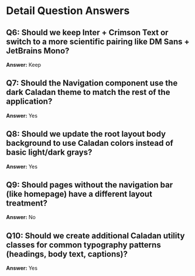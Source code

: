 # Detail Question Answers

## Q6: Should we keep Inter + Crimson Text or switch to a more scientific pairing like DM Sans + JetBrains Mono?
**Answer:** Keep

## Q7: Should the Navigation component use the dark Caladan theme to match the rest of the application?
**Answer:** Yes

## Q8: Should we update the root layout body background to use Caladan colors instead of basic light/dark grays?
**Answer:** Yes

## Q9: Should pages without the navigation bar (like homepage) have a different layout treatment?
**Answer:** No

## Q10: Should we create additional Caladan utility classes for common typography patterns (headings, body text, captions)?
**Answer:** Yes